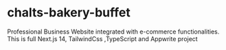 # chalts-bakery-buffet
Professional Business Website integrated with e-commerce functionalities. This is full Next.js 14, TailwindCss ,TypeScript and Appwrite project
